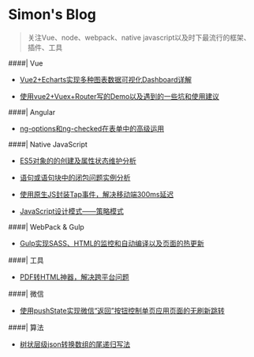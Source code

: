 # Simon's Blog

> 关注Vue、node、webpack、native javascript以及时下最流行的框架、插件、工具

####| Vue

- [Vue2+Echarts实现多种图表数据可视化Dashboard详解](https://github.com/SimonZhangITer/MyBlog/issues/1)

- [使用vue2+Vuex+Router写的Demo以及遇到的一些坑和使用建议](https://github.com/SimonZhangITer/MyBlog/issues/2)

####| Angular

- [ng-options和ng-checked在表单中的高级运用](https://github.com/SimonZhangITer/MyBlog/issues/11)

####| Native JavaScript
- [ES5对象的的创建及属性状态维护分析](https://github.com/SimonZhangITer/MyBlog/issues/5)

- [语句或语句块中的闭包问题实例分析](https://github.com/SimonZhangITer/MyBlog/issues/7)

- [使用原生JS封装Tap事件，解决移动端300ms延迟](https://github.com/SimonZhangITer/MyBlog/issues/10)

- [JavaScript设计模式——策略模式](https://github.com/SimonZhangITer/MyBlog/issues/6)

####| WebPack & Gulp

- [Gulp实现SASS、HTML的监控和自动编译以及页面的热更新](https://github.com/SimonZhangITer/MyBlog/issues/9)

####| 工具

- [PDF转HTML神器，解决跨平台问题](https://github.com/SimonZhangITer/MyBlog/issues/8)

####| 微信

- [使用pushState实现微信“返回”按钮控制单页应用页面的无刷新跳转](https://github.com/SimonZhangITer/MyBlog/issues/4)

####| 算法
- [树状层级json转换数组的尾递归写法](https://github.com/SimonZhangITer/MyBlog/issues/3)





